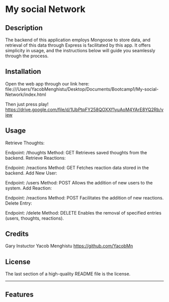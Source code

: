 # My social Network

## Description
The backend of this application employs Mongoose to store data, and retrieval of this data through Express is facilitated by this app. It offers simplicity in usage, and the instructions below will guide you seamlessly through the process. 

## Installation

Open the web app through our link here:
file:///Users/YacobMenghistu/Desktop/Documents/Bootcamp1/My-social-Network/index.html

Then just press play!
https://drive.google.com/file/d/1UbPtpFY258QOXXf1yuAoM4YArE8YQ2Rb/view 

## Usage

Retrieve Thoughts:

Endpoint: /thoughts
Method: GET
Retrieves saved thoughts from the backend.
Retrieve Reactions:

Endpoint: /reactions
Method: GET
Fetches reaction data stored in the backend.
Add New User:

Endpoint: /users
Method: POST
Allows the addition of new users to the system.
Add Reaction:

Endpoint: /reactions
Method: POST
Facilitates the addition of new reactions.
Delete Entry:

Endpoint: /delete
Method: DELETE
Enables the removal of specified entries (users, thoughts, reactions).


## Credits
Gary Instuctor
Yacob Menghistu
https://github.com/YacobMn


## License

The last section of a high-quality README file is the license.

---

## Features

